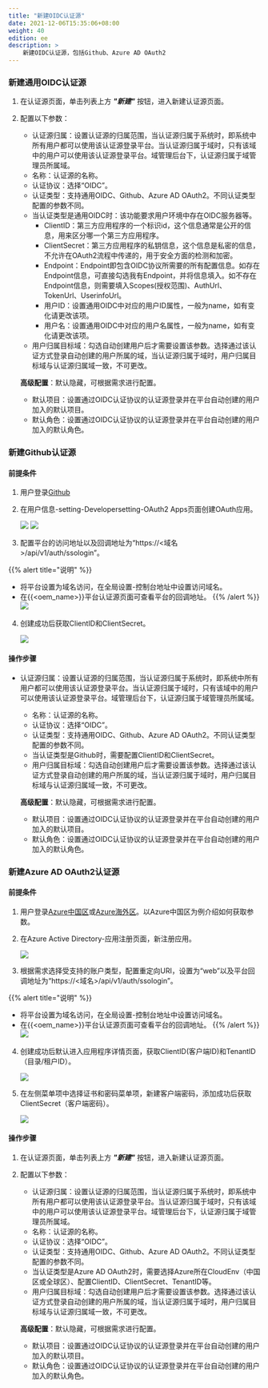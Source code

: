 ```yaml
---
title: "新建OIDC认证源"
date: 2021-12-06T15:35:06+08:00
weight: 40
edition: ee
description: >
    新建OIDC认证源，包括Github、Azure AD OAuth2
---
```


### 新建通用OIDC认证源

1. 在认证源页面，单击列表上方 **_"新建"_** 按钮，进入新建认证源页面。
2. 配置以下参数：
    - 认证源归属：设置认证源的归属范围，当认证源归属于系统时，即系统中所有用户都可以使用该认证源登录平台。当认证源归属于域时，只有该域中的用户可以使用该认证源登录平台。域管理后台下，认证源归属于域管理员所属域。
    - 名称：认证源的名称。
    - 认证协议：选择“OIDC”。
    - 认证类型：支持通用OIDC、Github、Azure AD OAuth2。不同认证类型配置的参数不同。
    - 当认证类型是通用OIDC时：该功能要求用户环境中存在OIDC服务器等。
        - ClientID：第三方应用程序的一个标识id，这个信息通常是公开的信息，用来区分哪一个第三方应用程序。
        - ClientSecret：第三方应用程序的私钥信息，这个信息是私密的信息，不允许在OAuth2流程中传递的，用于安全方面的检测和加密。
        - Endpoint：Endpoint即包含OIDC协议所需要的所有配置信息。如存在Endpoint信息，可直接勾选我有Endpoint，并将信息填入。如不存在Endpoint信息，则需要填入Scopes(授权范围)、AuthUrl、TokenUrl、UserinfoUrl。
        - 用户ID：设置通用OIDC中对应的用户ID属性，一般为name，如有变化请更改该项。
        - 用户名：设置通用OIDC中对应的用户名属性，一般为name，如有变化请更改该项。
    - 用户归属目标域：勾选自动创建用户后才需要设置该参数。选择通过该认证方式登录自动创建的用户所属的域，当认证源归属于域时，用户归属目标域与认证源归属域一致，不可更改。

    **高级配置**：默认隐藏，可根据需求进行配置。

    - 默认项目：设置通过OIDC认证协议的认证源登录并在平台自动创建的用户加入的默认项目。
    - 默认角色：设置通过OIDC认证协议的认证源登录并在平台自动创建的用户加入的默认角色。

### 新建Github认证源

#### 前提条件

1. 用户登录[Github](https://github.com)
2. 在用户信息-setting-Developersetting-OAuth2 Apps页面创建OAuth应用。

    ![](../../../images/githubsetting.png)
    ![](../../../images/githuboauth.png)

3. 配置平台的访问地址以及回调地址为“https://<域名>/api/v1/auth/ssologin”。

{{% alert title="说明" %}}
- 将平台设置为域名访问，在全局设置-控制台地址中设置访问域名。
- 在{{<oem_name>}}平台认证源页面可查看平台的回调地址。
{{% /alert %}}
    ![](../../../images/githubassocreate.png)

4. 创建成功后获取ClientID和ClientSecret。

    ![](../../../images/githubssoappkey.png)

#### 操作步骤

- 认证源归属：设置认证源的归属范围，当认证源归属于系统时，即系统中所有用户都可以使用该认证源登录平台。当认证源归属于域时，只有该域中的用户可以使用该认证源登录平台。域管理后台下，认证源归属于域管理员所属域。
    - 名称：认证源的名称。
    - 认证协议：选择“OIDC”。
    - 认证类型：支持通用OIDC、Github、Azure AD OAuth2。不同认证类型配置的参数不同。
    - 当认证类型是Github时，需要配置ClientID和ClientSecret。
    - 用户归属目标域：勾选自动创建用户后才需要设置该参数。选择通过该认证方式登录自动创建的用户所属的域，当认证源归属于域时，用户归属目标域与认证源归属域一致，不可更改。

    **高级配置**：默认隐藏，可根据需求进行配置。

    - 默认项目：设置通过OIDC认证协议的认证源登录并在平台自动创建的用户加入的默认项目。
    - 默认角色：设置通过OIDC认证协议的认证源登录并在平台自动创建的用户加入的默认角色。

### 新建Azure AD OAuth2认证源

#### 前提条件

1. 用户登录[Azure中国区](https://portal.azure.cn/)或[Azure海外区](https://portal.azure.com)。以Azure中国区为例介绍如何获取参数。
2. 在Azure Active Directory-应用注册页面，新注册应用。
    
    ![](../../../images/azureappregister.png)

3. 根据需求选择受支持的账户类型，配置重定向URI，设置为“web”以及平台回调地址为“https://<域名>/api/v1/auth/ssologin”。

{{% alert title="说明" %}}
- 将平台设置为域名访问，在全局设置-控制台地址中设置访问域名。
- 在{{<oem_name>}}平台认证源页面可查看平台的回调地址。
{{% /alert %}}
    ![](../../../images/azuressoappcreate.png)

4. 创建成功后默认进入应用程序详情页面，获取ClientID(客户端ID)和TenantID（目录/租户ID）。

    ![](../../../images/azuressoappkey.png)

5. 在左侧菜单项中选择证书和密码菜单项，新建客户端密码，添加成功后获取ClientSecret（客户端密码）。

    ![](../../../images/azuressoappsecret.png)

#### 操作步骤

1. 在认证源页面，单击列表上方 **_"新建"_** 按钮，进入新建认证源页面。
2. 配置以下参数：
    - 认证源归属：设置认证源的归属范围，当认证源归属于系统时，即系统中所有用户都可以使用该认证源登录平台。当认证源归属于域时，只有该域中的用户可以使用该认证源登录平台。域管理后台下，认证源归属于域管理员所属域。
    - 名称：认证源的名称。
    - 认证协议：选择“OIDC”。
    - 认证类型：支持通用OIDC、Github、Azure AD OAuth2。不同认证类型配置的参数不同。
    - 当认证类型是Azure AD OAuth2时，需要选择Azure所在CloudEnv（中国区或全球区）、配置ClientID、ClientSecret、TenantID等。
    - 用户归属目标域：勾选自动创建用户后才需要设置该参数。选择通过该认证方式登录自动创建的用户所属的域，当认证源归属于域时，用户归属目标域与认证源归属域一致，不可更改。

    **高级配置**：默认隐藏，可根据需求进行配置。

    - 默认项目：设置通过OIDC认证协议的认证源登录并在平台自动创建的用户加入的默认项目。
    - 默认角色：设置通过OIDC认证协议的认证源登录并在平台自动创建的用户加入的默认角色。